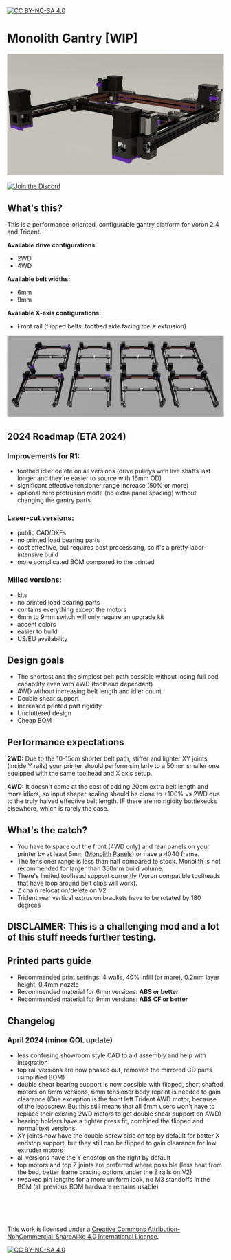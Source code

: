 [![CC BY-NC-SA 4.0][cc-by-nc-sa-shield]][cc-by-nc-sa]

# Monolith Gantry [WIP]

![1](Images/V2_9mm_front_rail.png)

[![Join the Discord](https://discord.com/api/guilds/1227971059764953230/widget.png?style=banner3)](https://discord.gg/JanBKxAzDz)

## What's this?
This is a performance-oriented, configurable gantry platform for Voron 2.4 and Trident.

**Available drive configurations:**
- 2WD
- 4WD

**Available belt widths:**
- 6mm
- 9mm

**Available X-axis configurations:**
- Front rail (flipped belts, toothed side facing the X extrusion)

![2](Images/Monolith.png)

## 2024 Roadmap (ETA 2024)
### Improvements for R1:
- toothed idler delete on all versions (drive pulleys with live shafts last longer and they're easier to source with 16mm OD)
- significant effective tensioner range increase (50% or more)
- optional zero protrusion mode (no extra panel spacing) without changing the gantry parts

### Laser-cut versions:
- public CAD/DXFs
- no printed load bearing parts
- cost effective, but requires post processsing, so it's a pretty labor-intensive build
- more complicated BOM compared to the printed

### Milled versions:
- kits
- no printed load bearing parts
- contains everything except the motors
- 6mm to 9mm switch will only require an upgrade kit
- accent colors
- easier to build
- US/EU availability
  
## Design goals
- The shortest and the simplest belt path possible without losing full bed capability even with 4WD (toolhead dependant)
- 4WD without increasing belt length and idler count
- Double shear support
- Increased printed part rigidity
- Uncluttered design
- Cheap BOM

## Performance expectations
**2WD:** Due to the 10-15cm shorter belt path, stiffer and lighter XY joints (inside Y rails) your printer should perform similarly to a 50mm smaller one equipped with the same toolhead and X axis setup.

**4WD:** It doesn't come at the cost of adding 20cm extra belt length and more idlers, so input shaper scaling should be close to +100% vs 2WD due to the truly halved effective belt length. IF there are no rigidity bottlekecks elsewhere, which is rarely the case.

## What's the catch?
- You have to space out the front (4WD only) and rear panels on your printer by at least 5mm ([Monolith Panels](https://github.com/CloakedWayne/Monolith_Panels)) or have a 4040 frame.
- The tensioner range is less than half compared to stock. Monolith is not recommended for larger than 350mm build volume.
- There's limited toolhead support currently (Voron compatible toolheads that have loop around belt clips will work).
- Z chain relocation/delete on V2
- Trident rear vertical extrusion brackets have to be rotated by 180 degrees

## DISCLAIMER: This is a challenging mod and a lot of this stuff needs further testing.

## Printed parts guide
- Recommended print settings: 4 walls, 40% infill (or more), 0.2mm layer height, 0.4mm nozzle
- Recommended material for 6mm versions: **ABS or better**
- Recommended material for 9mm versions: **ABS CF or better**

## Changelog
### April 2024 (minor QOL update)
- less confusing showroom style CAD to aid assembly and help with integration
- top rail versions are now phased out, removed the mirrored CD parts (simplified BOM)
- double shear bearing support is now possible with flipped, short shafted motors on 6mm versions, 6mm tensioner body reprint is needed to gain clearance (One exception is the front left Trident AWD motor, because of the leadscrew. But this still means that all 6mm users won't have to replace their existing 2WD motors to get double shear support on AWD)
- bearing holders have a tighter press fit, combined the flipped and normal text versions
- XY joints now have the double screw side on top by default for better X endstop support, but they still can be flipped to gain clearance for low extruder motors
- all versions have the Y endstop on the right by default
- top motors and top Z joints are preferred where possible (less heat from the bed, better frame bracing options under the Z rails on V2)
- tweaked pin lengths for a more uniform look, no M3 standoffs in the BOM (all previous BOM hardware remains usable)

<br/><br/><br/><br/>
This work is licensed under a
[Creative Commons Attribution-NonCommercial-ShareAlike 4.0 International License][cc-by-nc-sa].

[![CC BY-NC-SA 4.0][cc-by-nc-sa-image]][cc-by-nc-sa]

[cc-by-nc-sa]: http://creativecommons.org/licenses/by-nc-sa/4.0/
[cc-by-nc-sa-image]: https://licensebuttons.net/l/by-nc-sa/4.0/88x31.png
[cc-by-nc-sa-shield]: https://img.shields.io/badge/License-CC%20BY--NC--SA%204.0-lightgrey.svg
